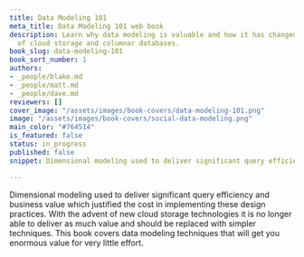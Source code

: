 ```yaml
---
title: Data Modeling 101
meta_title: Data Modeling 101 web book
description: Learn why data modeling is valuable and how it has changed with the advent
  of cloud storage and columnar databases.
book_slug: data-modeling-101
book_sort_number: 1
authors:
- _people/blake.md
- _people/matt.md
- _people/dave.md
reviewers: []
cover_image: "/assets/images/book-covers/data-modeling-101.png"
image: "/assets/images/book-covers/social-data-modeling.png"
main_color: "#764514"
is_featured: false
status: in_progress
published: false
snippet: Dimensional modeling used to deliver significant query efficiency and business value which justified the cost in implementing these design practices. With the advent of new cloud storage technologies it is no longer able to deliver as much value and should be replaced with simpler techniques. This book covers data modeling techniques that will get you enormous value for very little effort.

---
```

Dimensional modeling used to deliver significant query efficiency and business value which justified the cost in implementing these design practices. With the advent of new cloud storage technologies it is no longer able to deliver as much value and should be replaced with simpler techniques. This book covers data modeling techniques that will get you enormous value for very little effort.
